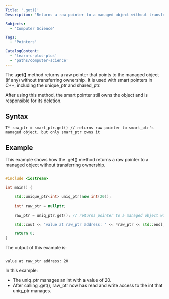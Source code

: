 ```yaml
---
Title: '.get()' 
Description: 'Returns a raw pointer to a managed object without transferring ownership.'

Subjects:
  - 'Computer Science'

Tags: 
  - 'Pointers'

CatalogContent: 
  - 'learn-c-plus-plus'
  - 'paths/computer-science'
---
```


The **.get()** method returns a raw pointer that points to the managed object (if any) without transferring ownership. It is used with smart pointers in C++, including the unique_ptr and shared_ptr. 

After using this method, the smart pointer still owns the object and is responsible for its deletion.

## Syntax

```pseudo 
T* raw_ptr = smart_ptr.get() // returns raw pointer to smart_ptr's managed object, but only smart_ptr owns it
```

## Example

This example shows how the .get() method returns a raw pointer to a managed object without transferring ownership.

```cpp

#include <iostream>

int main() {

	std::unique_ptr<int> uniq_ptr(new int(20));

	int* raw_ptr = nullptr; 
	
	raw_ptr = uniq_ptr.get(); // returns pointer to a managed object without transferring ownership

	std::cout << "value at raw_ptr address: " << *raw_ptr << std::endl; 

	return 0;
}
```

The output of this example is:

```shell 

value at raw_ptr address: 20
```

In this example:

- The uniq_ptr manages an int with a value of 20.
- After calling .get(), raw_ptr now has read and write access to the int that uniq_ptr manages.